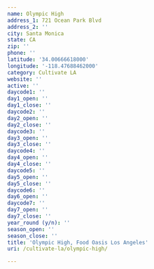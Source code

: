 ```yaml
---
name: Olympic High
address_1: 721 Ocean Park Blvd
address_2: ''
city: Santa Monica
state: CA
zip: ''
phone: ''
latitude: '34.00666618000'
longitude: '-118.47688462000'
category: Cultivate LA
website: ''
active: ''
daycode1: ''
day1_open: ''
day1_close: ''
daycode2: ''
day2_open: ''
day2_close: ''
daycode3: ''
day3_open: ''
day3_close: ''
daycode4: ''
day4_open: ''
day4_close: ''
daycode5: ''
day5_open: ''
day5_close: ''
daycode6: ''
day6_open: ''
daycode7: ''
day7_open: ''
day7_close: ''
year_round (y/n): ''
season_open: ''
season_close: ''
title: 'Olympic High, Food Oasis Los Angeles'
uri: /cultivate-la/olympic-high/

---
```

